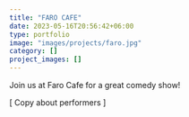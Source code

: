 ```yaml
---
title: "FARO CAFE"
date: 2023-05-16T20:56:42+06:00
type: portfolio
image: "images/projects/faro.jpg"
category: []
project_images: []
---
```


Join us at Faro Cafe for a great comedy show!

[ Copy about performers ]